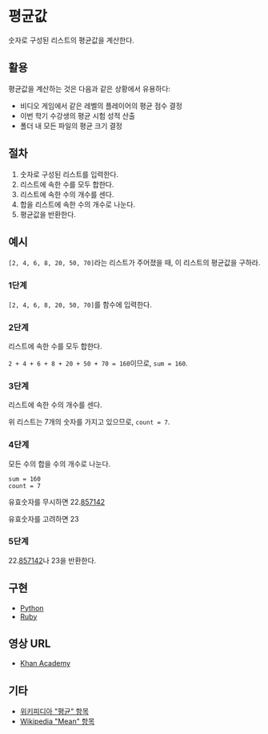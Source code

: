 # 평균값

숫자로 구성된 리스트의 평균값을 계산한다.

## 활용

평균값을 계산하는 것은 다음과 같은 상황에서 유용하다:

- 비디오 게임에서 같은 레벨의 플레이어의 평균 점수 결정
- 이번 학기 수강생의 평균 시험 성적 산출
- 폴더 내 모든 파일의 평균 크기 결정

## 절차

1. 숫자로 구성된 리스트를 입력한다.
2. 리스트에 속한 수를 모두 합한다.
3. 리스트에 속한 수의 개수를 센다.
4. 합을 리스트에 속한 수의 개수로 나눈다.
5. 평균값을 반환한다.

## 예시

`[2, 4, 6, 8, 20, 50, 70]`라는 리스트가 주어졌을 때, 이 리스트의 평균값을 구하라.

### 1단계

`[2, 4, 6, 8, 20, 50, 70]`를 함수에 입력한다.

### 2단계

리스트에 속한 수를 모두 합한다.

`2 + 4 + 6 + 8 + 20 + 50 + 70 = 160`이므로, `sum = 160`.

### 3단계

리스트에 속한 수의 개수를 센다.

위 리스트는 7개의 숫자를 가지고 있으므로, `count = 7`.

### 4단계

모든 수의 합을 수의 개수로 나눈다.

```
sum = 160
count = 7
```

유효숫자를 무시하면 22.<u>857142</u>

유효숫자를 고려하면 23

### 5단계

22.<u>857142</u>나 23을 반환한다.

## 구현

- [Python](https://github.com/CloudArmor/PyAlgorithms/blob/master/maths/average_mean.py)
- [Ruby](https://github.com/CloudArmor/Ruby/blob/master/maths/average_mean.rb)

## 영상 URL

- [Khan Academy](https://www.khanacademy.org/math/ap-statistics/summarizing-quantitative-data-ap/measuring-center-quantitative/v/mean-median-and-mode)

## 기타

- [위키피디아 "평균" 항목](https://ko.wikipedia.org/wiki/%ED%8F%89%EA%B7%A0)
- [Wikipedia "Mean" 항목](https://en.wikipedia.org/wiki/Mean)
